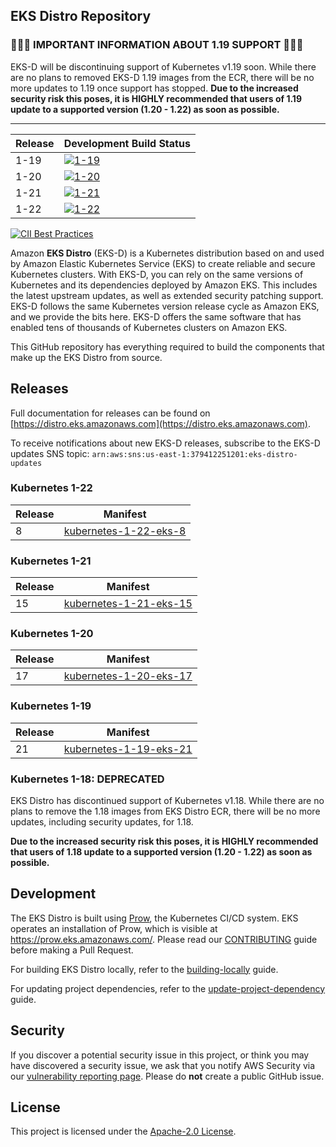 ## EKS Distro Repository

### 🚨🚨🚨 IMPORTANT INFORMATION ABOUT 1.19 SUPPORT 🚨🚨🚨

EKS-D will be discontinuing support of Kubernetes v1.19 soon. While there are no
plans to removed EKS-D 1.19 images from the ECR, there will be no more updates 
to 1.19 once support has stopped. **Due to the increased security risk this poses, 
it is HIGHLY recommended that users of 1.19 update to a supported version 
(1.20 - 1.22) as soon as possible.**

---

| Release | Development Build Status |
| --- | --- |
| 1-19 | [![1-19](https://prow.eks.amazonaws.com/badge.svg?jobs=build-1-19-postsubmit)](https://prow.eks.amazonaws.com/?job=build-1-19-postsubmit) |
| 1-20 | [![1-20](https://prow.eks.amazonaws.com/badge.svg?jobs=build-1-20-postsubmit)](https://prow.eks.amazonaws.com/?job=build-1-20-postsubmit) |
| 1-21 | [![1-21](https://prow.eks.amazonaws.com/badge.svg?jobs=build-1-21-postsubmit)](https://prow.eks.amazonaws.com/?job=build-1-21-postsubmit) |
| 1-22 | [![1-22](https://prow.eks.amazonaws.com/badge.svg?jobs=build-1-22-postsubmit)](https://prow.eks.amazonaws.com/?job=build-1-22-postsubmit) |

[![CII Best Practices](https://bestpractices.coreinfrastructure.org/projects/6111/badge)](https://bestpractices.coreinfrastructure.org/projects/6111)

Amazon **EKS Distro** (EKS-D) is a Kubernetes distribution based on and used by
Amazon Elastic Kubernetes Service (EKS) to create reliable and secure Kubernetes
clusters. With EKS-D, you can rely on the same versions of Kubernetes and its
dependencies deployed by Amazon EKS. This includes the latest upstream updates,
as well as extended security patching support. EKS-D follows the same Kubernetes
version release cycle as Amazon EKS, and we provide the bits here. EKS-D offers
the same software that has enabled tens of thousands of Kubernetes clusters on
Amazon EKS.

This GitHub repository has everything required to build the components that make
up the EKS Distro from source.

## Releases

Full documentation for releases can be found on [https://distro.eks.amazonaws.com](https://distro.eks.amazonaws.com).

To receive notifications about new EKS-D releases, subscribe to the EKS-D updates SNS topic: 
`arn:aws:sns:us-east-1:379412251201:eks-distro-updates`

### Kubernetes 1-22

| Release | Manifest |
| --- | --- |
| 8 | [kubernetes-1-22-eks-8](https://distro.eks.amazonaws.com/kubernetes-1-22/kubernetes-1-22-eks-8.yaml) |

### Kubernetes 1-21

| Release | Manifest |
| --- | --- |
| 15 | [kubernetes-1-21-eks-15](https://distro.eks.amazonaws.com/kubernetes-1-21/kubernetes-1-21-eks-15.yaml) |

### Kubernetes 1-20

| Release | Manifest |
| --- | --- |
| 17 | [kubernetes-1-20-eks-17](https://distro.eks.amazonaws.com/kubernetes-1-20/kubernetes-1-20-eks-17.yaml) |

### Kubernetes 1-19

| Release | Manifest |
| --- | --- |
| 21 | [kubernetes-1-19-eks-21](https://distro.eks.amazonaws.com/kubernetes-1-19/kubernetes-1-19-eks-21.yaml) |

### Kubernetes 1-18: DEPRECATED

EKS Distro has discontinued support of Kubernetes v1.18. While there are no
plans to remove the 1.18 images from EKS Distro ECR, there will be no more 
updates, including security updates, for 1.18.

**Due to the increased security risk this poses, it is HIGHLY recommended that
users of 1.18 update to a supported version (1.20 - 1.22) as soon as possible.**

## Development

The EKS Distro is built using
[Prow](https://github.com/kubernetes/test-infra/tree/master/prow), the
Kubernetes CI/CD system. EKS operates an installation of Prow, which is visible
at https://prow.eks.amazonaws.com/. Please read our
[CONTRIBUTING](CONTRIBUTING.md) guide before making a Pull Request.

For building EKS Distro locally, refer to the 
[building-locally](docs/development/building-locally.md) guide.

For updating project dependencies, refer to the
[update-project-dependency](docs/development/update-project-dependency.md) guide.

## Security

If you discover a potential security issue in this project, or think you may
have discovered a security issue, we ask that you notify AWS Security via our
[vulnerability reporting page](http://aws.amazon.com/security/vulnerability-reporting/).
Please do **not** create a public GitHub issue.

## License

This project is licensed under the [Apache-2.0 License](LICENSE).
